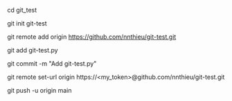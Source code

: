 cd git_test

git init git-test

git remote add origin https://github.com/nnthieu/git-test.git

git add git-test.py

git commit -m "Add git-test.py"

git remote set-url origin https://<my_token>@github.com/nnthieu/git-test.git

git push -u origin main

